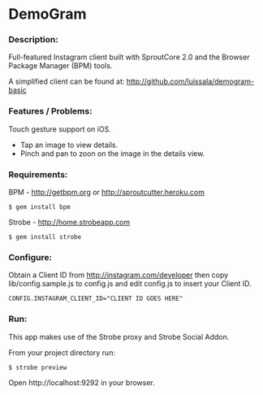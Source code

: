 # DemoGram

### Description:

Full-featured Instagram client built with SproutCore 2.0 and the Browser Package Manager (BPM) tools.

A simplified client can be found at: http://github.com/luissala/demogram-basic

### Features / Problems:
Touch gesture support on iOS.

* Tap an image to view details.
* Pinch and pan to zoon on the image in the details view.

### Requirements:

BPM - http://getbpm.org or http://sproutcutter.heroku.com

	$ gem install bpm

Strobe - http://home.strobeapp.com

    $ gem install strobe

### Configure:

Obtain a Client ID from http://instagram.com/developer then copy lib/config.sample.js to config.js and edit config.js to insert your Client ID.

	CONFIG.INSTAGRAM_CLIENT_ID="CLIENT ID GOES HERE"

### Run:	
This app makes use of the Strobe proxy and Strobe Social Addon.

From your project directory run:
	
	$ strobe preview
	
Open http://localhost:9292 in your browser.
